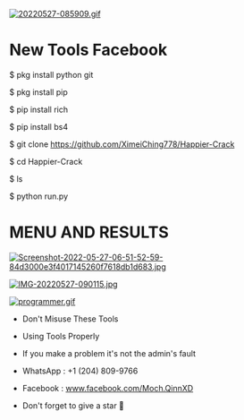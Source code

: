 

[![20220527-085909.gif](https://i.postimg.cc/1XhVsGfn/20220527-085909.gif)](https://postimg.cc/TL03cWjf)


# New Tools Facebook

$ pkg install python git

$ pkg install pip

$ pip install rich

$ pip install bs4

$ git clone https://github.com/XimeiChing778/Happier-Crack

$ cd Happier-Crack

$ ls

$ python run.py

# MENU AND RESULTS

[![Screenshot-2022-05-27-06-51-52-59-84d3000e3f4017145260f7618db1d683.jpg](https://i.postimg.cc/hvkBHvYr/Screenshot-2022-05-27-06-51-52-59-84d3000e3f4017145260f7618db1d683.jpg)](https://postimg.cc/zHF6hz8b)

[![IMG-20220527-090115.jpg](https://i.postimg.cc/mDRG4hTZ/IMG-20220527-090115.jpg)](https://postimg.cc/bG65HyG4)


[![programmer.gif](https://i.postimg.cc/GtwRf9Vj/programmer.gif)](https://postimg.cc/qhLWhBkt)

- Don't Misuse These Tools 
- Using Tools Properly 
- If you make a problem it's not the admin's fault

- WhatsApp : +1 (204) 809-9766
- Facebook : www.facebook.com/Moch.QinnXD

- Don't forget to give a star 🌟

